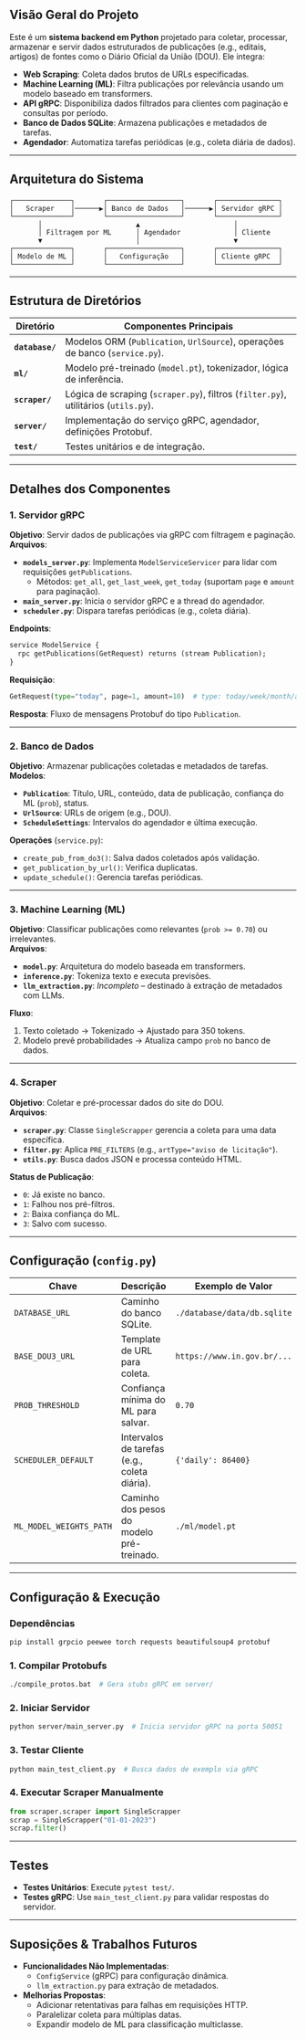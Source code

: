 ## **Visão Geral do Projeto**  
Este é um **sistema backend em Python** projetado para coletar, processar, armazenar e servir dados estruturados de publicações (e.g., editais, artigos) de fontes como o Diário Oficial da União (DOU). Ele integra:  
- **Web Scraping**: Coleta dados brutos de URLs especificadas.  
- **Machine Learning (ML)**: Filtra publicações por relevância usando um modelo baseado em transformers.  
- **API gRPC**: Disponibiliza dados filtrados para clientes com paginação e consultas por período.  
- **Banco de Dados SQLite**: Armazena publicações e metadados de tarefas.  
- **Agendador**: Automatiza tarefas periódicas (e.g., coleta diária de dados).  

---

## **Arquitetura do Sistema**  
```  
┌──────────────┐       ┌──────────────────┐       ┌───────────────┐  
│   Scraper    │──────▶│ Banco de Dados   │──────▶│ Servidor gRPC │  
└──────────────┘       └──────────────────┘       └───────────────┘  
       │                       ▲                       │  
       │ Filtragem por ML      │ Agendador             │ Cliente  
       ▼                       │                       ▼  
┌──────────────┐       ┌──────────────────┐       ┌───────────────┐  
│ Modelo de ML │       │   Configuração   │       │ Cliente gRPC  │  
└──────────────┘       └──────────────────┘       └───────────────┘  
```  

---

## **Estrutura de Diretórios**  
| Diretório      | Componentes Principais                                                      |  
|----------------|-----------------------------------------------------------------------------|  
| **`database/`** | Modelos ORM (`Publication`, `UrlSource`), operações de banco (`service.py`). |  
| **`ml/`**      | Modelo pré-treinado (`model.pt`), tokenizador, lógica de inferência.        |  
| **`scraper/`** | Lógica de scraping (`scraper.py`), filtros (`filter.py`), utilitários (`utils.py`). |  
| **`server/`**  | Implementação do serviço gRPC, agendador, definições Protobuf.              |  
| **`test/`**    | Testes unitários e de integração.                                           |  

---

## **Detalhes dos Componentes**  

### **1. Servidor gRPC**  
**Objetivo**: Servir dados de publicações via gRPC com filtragem e paginação.  
**Arquivos**:  
- **`models_server.py`**: Implementa `ModelServiceServicer` para lidar com requisições `getPublications`.  
  - Métodos: `get_all`, `get_last_week`, `get_today` (suportam `page` e `amount` para paginação).  
- **`main_server.py`**: Inicia o servidor gRPC e a thread do agendador.  
- **`scheduler.py`**: Dispara tarefas periódicas (e.g., coleta diária).  

**Endpoints**:  
```proto  
service ModelService {  
  rpc getPublications(GetRequest) returns (stream Publication);  
}  
```  
**Requisição**:  
```python  
GetRequest(type="today", page=1, amount=10)  # type: today/week/month/all  
```  
**Resposta**: Fluxo de mensagens Protobuf do tipo `Publication`.  

---

### **2. Banco de Dados**  
**Objetivo**: Armazenar publicações coletadas e metadados de tarefas.  
**Modelos**:  
- **`Publication`**: Título, URL, conteúdo, data de publicação, confiança do ML (`prob`), status.  
- **`UrlSource`**: URLs de origem (e.g., DOU).  
- **`ScheduleSettings`**: Intervalos do agendador e última execução.  

**Operações** (`service.py`):  
- `create_pub_from_do3()`: Salva dados coletados após validação.  
- `get_publication_by_url()`: Verifica duplicatas.  
- `update_schedule()`: Gerencia tarefas periódicas.  

---

### **3. Machine Learning (ML)**  
**Objetivo**: Classificar publicações como relevantes (`prob >= 0.70`) ou irrelevantes.  
**Arquivos**:  
- **`model.py`**: Arquitetura do modelo baseada em transformers.  
- **`inference.py`**: Tokeniza texto e executa previsões.  
- **`llm_extraction.py`**: *Incompleto* – destinado à extração de metadados com LLMs.  

**Fluxo**:  
1. Texto coletado → Tokenizado → Ajustado para 350 tokens.  
2. Modelo prevê probabilidades → Atualiza campo `prob` no banco de dados.  

---

### **4. Scraper**  
**Objetivo**: Coletar e pré-processar dados do site do DOU.  
**Arquivos**:  
- **`scraper.py`**: Classe `SingleScrapper` gerencia a coleta para uma data específica.  
- **`filter.py`**: Aplica `PRE_FILTERS` (e.g., `artType="aviso de licitação"`).  
- **`utils.py`**: Busca dados JSON e processa conteúdo HTML.  

**Status de Publicação**:  
- `0`: Já existe no banco.  
- `1`: Falhou nos pré-filtros.  
- `2`: Baixa confiança do ML.  
- `3`: Salvo com sucesso.  

---

## **Configuração** (`config.py`)  
| Chave                      | Descrição                                  | Exemplo de Valor         |  
|----------------------------|--------------------------------------------|--------------------------|  
| `DATABASE_URL`             | Caminho do banco SQLite.                   | `./database/data/db.sqlite`|  
| `BASE_DOU3_URL`            | Template de URL para coleta.               | `https://www.in.gov.br/...`|  
| `PROB_THRESHOLD`           | Confiança mínima do ML para salvar.        | `0.70`                   |  
| `SCHEDULER_DEFAULT`        | Intervalos de tarefas (e.g., coleta diária). | `{'daily': 86400}`       |  
| `ML_MODEL_WEIGHTS_PATH`    | Caminho dos pesos do modelo pré-treinado.  | `./ml/model.pt`          |  

---

## **Configuração & Execução**  

### **Dependências**  
```bash  
pip install grpcio peewee torch requests beautifulsoup4 protobuf  
```  

### **1. Compilar Protobufs**  
```bash  
./compile_protos.bat  # Gera stubs gRPC em server/  
```  

### **2. Iniciar Servidor**  
```bash  
python server/main_server.py  # Inicia servidor gRPC na porta 50051  
```  

### **3. Testar Cliente**  
```bash  
python main_test_client.py  # Busca dados de exemplo via gRPC  
```  

### **4. Executar Scraper Manualmente**  
```python  
from scraper.scraper import SingleScrapper  
scrap = SingleScrapper("01-01-2023")  
scrap.filter()  
```  

---

## **Testes**  
- **Testes Unitários**: Execute `pytest test/`.  
- **Testes gRPC**: Use `main_test_client.py` para validar respostas do servidor.  

---

## **Suposições & Trabalhos Futuros**  
- **Funcionalidades Não Implementadas**:  
  - `ConfigService` (gRPC) para configuração dinâmica.  
  - `llm_extraction.py` para extração de metadados.  
- **Melhorias Propostas**:  
  - Adicionar retentativas para falhas em requisições HTTP.  
  - Paralelizar coleta para múltiplas datas.  
  - Expandir modelo de ML para classificação multiclasse.  
